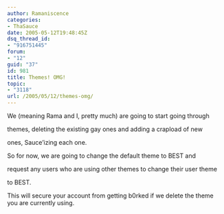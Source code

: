 ```yaml
---
author: Ramaniscence
categories:
- ThaSauce
date: 2005-05-12T19:48:45Z
dsq_thread_id:
- "916751445"
forum:
- "12"
guid: "37"
id: 981
title: Themes! OMG!
topic:
- "3118"
url: /2005/05/12/themes-omg/
---
```


We (meaning Rama and I, pretty much) are going to start going through
  
themes, deleting the existing gay ones and adding a crapload of new
  
ones, Sauce&#8217;izing each one.

So for now, we are going to change the default theme to BEST and
  
request any users who are using other themes to change their user theme
  
to BEST.

This will secure your account from getting b0rked if we delete the theme you are currently using.